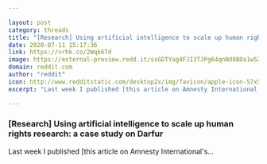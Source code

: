 ```yaml
---

layout: post
category: threads
title: "[Research] Using artificial intelligence to scale up human rights research: a case study on Darfur"
date: 2020-07-11 15:17:36
link: https://vrhk.co/2Wqb6Td
image: https://external-preview.redd.it/ssGDTYag4FJI3TJPg64qnNd8BOa1w52WnS1-4OBXDXE.jpg?width=800&height=418.848167539&auto=webp&crop=800:418.848167539,smart&s=0bc1589acbeeab104d031cdb3ce345850d3d481a
domain: reddit.com
author: "reddit"
icon: http://www.redditstatic.com/desktop2x/img/favicon/apple-icon-57x57.png
excerpt: "Last week I published [this article on Amnesty International's..."

---
```


### [Research] Using artificial intelligence to scale up human rights research: a case study on Darfur

Last week I published [this article on Amnesty International's...